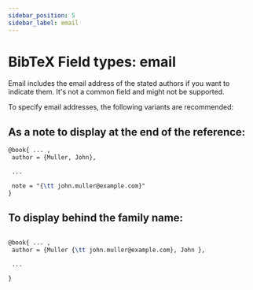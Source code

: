```yaml
---
sidebar_position: 5
sidebar_label: email
---
```


# BibTeX Field types: email

Email includes the email address of the stated authors if you want to indicate them. It's not a common field and might not be supported.

To specify email addresses, the following variants are recommended:

## As a note to display at the end of the reference:


```tex
@book{ ... ,
 author = {Muller, John},

 ...

 note = "{\tt john.muller@example.com}"
}
```

## To display behind the family name:

```tex

@book{ ... ,
 author = {Muller {\tt john.muller@example.com}, John },

 ...

}
```
